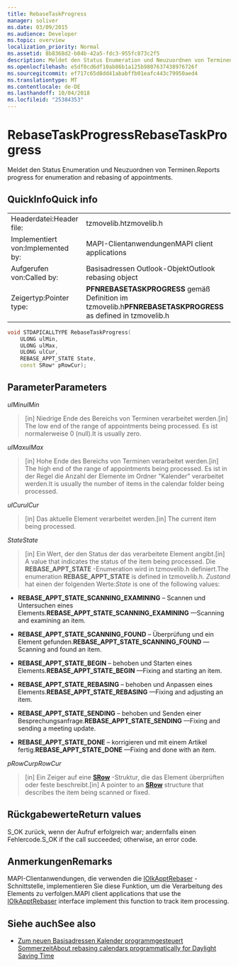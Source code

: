 ```yaml
---
title: RebaseTaskProgress
manager: soliver
ms.date: 03/09/2015
ms.audience: Developer
ms.topic: overview
localization_priority: Normal
ms.assetid: 8b8368d2-b04b-42a5-fdc3-955fc873c2f5
description: Meldet den Status Enumeration und Neuzuordnen von Terminen.
ms.openlocfilehash: e5df0cd6df10ab86b1a125b9807637438976726f
ms.sourcegitcommit: ef717c65d8dd41ababffb01eafc443c79950aed4
ms.translationtype: MT
ms.contentlocale: de-DE
ms.lasthandoff: 10/04/2018
ms.locfileid: "25384353"
---
```

# <a name="rebasetaskprogress"></a><span data-ttu-id="59bcb-103">RebaseTaskProgress</span><span class="sxs-lookup"><span data-stu-id="59bcb-103">RebaseTaskProgress</span></span>

<span data-ttu-id="59bcb-104">Meldet den Status Enumeration und Neuzuordnen von Terminen.</span><span class="sxs-lookup"><span data-stu-id="59bcb-104">Reports progress for enumeration and rebasing of appointments.</span></span>
  
## <a name="quick-info"></a><span data-ttu-id="59bcb-105">QuickInfo</span><span class="sxs-lookup"><span data-stu-id="59bcb-105">Quick info</span></span>

|||
|:-----|:-----|
|<span data-ttu-id="59bcb-106">Headerdatei:</span><span class="sxs-lookup"><span data-stu-id="59bcb-106">Header file:</span></span>  <br/> |<span data-ttu-id="59bcb-107">tzmovelib.h</span><span class="sxs-lookup"><span data-stu-id="59bcb-107">tzmovelib.h</span></span>  <br/> |
|<span data-ttu-id="59bcb-108">Implementiert von:</span><span class="sxs-lookup"><span data-stu-id="59bcb-108">Implemented by:</span></span>  <br/> |<span data-ttu-id="59bcb-109">MAPI-Clientanwendungen</span><span class="sxs-lookup"><span data-stu-id="59bcb-109">MAPI client applications</span></span>  <br/> |
|<span data-ttu-id="59bcb-110">Aufgerufen von:</span><span class="sxs-lookup"><span data-stu-id="59bcb-110">Called by:</span></span>  <br/> |<span data-ttu-id="59bcb-111">Basisadressen Outlook-Objekt</span><span class="sxs-lookup"><span data-stu-id="59bcb-111">Outlook rebasing object</span></span>  <br/> |
|<span data-ttu-id="59bcb-112">Zeigertyp:</span><span class="sxs-lookup"><span data-stu-id="59bcb-112">Pointer type:</span></span>  <br/> |<span data-ttu-id="59bcb-113">**PFNREBASETASKPROGRESS** gemäß Definition im tzmovelib.h</span><span class="sxs-lookup"><span data-stu-id="59bcb-113">**PFNREBASETASKPROGRESS** as defined in tzmovelib.h</span></span>  <br/> |
   
```cpp
void STDAPICALLTYPE RebaseTaskProgress(  
    ULONG ulMin, 
    ULONG ulMax, 
    ULONG ulCur, 
    REBASE_APPT_STATE State, 
    const SRow* pRowCur); 

```

## <a name="parameters"></a><span data-ttu-id="59bcb-114">Parameter</span><span class="sxs-lookup"><span data-stu-id="59bcb-114">Parameters</span></span>

<span data-ttu-id="59bcb-115">_ulMin_</span><span class="sxs-lookup"><span data-stu-id="59bcb-115">_ulMin_</span></span>
  
> <span data-ttu-id="59bcb-116">[in] Niedrige Ende des Bereichs von Terminen verarbeitet werden.</span><span class="sxs-lookup"><span data-stu-id="59bcb-116">[in] The low end of the range of appointments being processed.</span></span> <span data-ttu-id="59bcb-117">Es ist normalerweise 0 (null).</span><span class="sxs-lookup"><span data-stu-id="59bcb-117">It is usually zero.</span></span>
    
<span data-ttu-id="59bcb-118">_ulMax_</span><span class="sxs-lookup"><span data-stu-id="59bcb-118">_ulMax_</span></span>
  
> <span data-ttu-id="59bcb-119">[in] Hohe Ende des Bereichs von Terminen verarbeitet werden.</span><span class="sxs-lookup"><span data-stu-id="59bcb-119">[in] The high end of the range of appointments being processed.</span></span> <span data-ttu-id="59bcb-120">Es ist in der Regel die Anzahl der Elemente im Ordner "Kalender" verarbeitet werden.</span><span class="sxs-lookup"><span data-stu-id="59bcb-120">It is usually the number of items in the calendar folder being processed.</span></span>
    
<span data-ttu-id="59bcb-121">_ulCur_</span><span class="sxs-lookup"><span data-stu-id="59bcb-121">_ulCur_</span></span>
  
> <span data-ttu-id="59bcb-122">[in] Das aktuelle Element verarbeitet werden.</span><span class="sxs-lookup"><span data-stu-id="59bcb-122">[in] The current item being processed.</span></span>
    
<span data-ttu-id="59bcb-123">_State_</span><span class="sxs-lookup"><span data-stu-id="59bcb-123">_State_</span></span>
  
> <span data-ttu-id="59bcb-124">[in] Ein Wert, der den Status der das verarbeitete Element angibt.</span><span class="sxs-lookup"><span data-stu-id="59bcb-124">[in] A value that indicates the status of the item being processed.</span></span> <span data-ttu-id="59bcb-125">Die **REBASE_APPT_STATE** -Enumeration wird in tzmovelib.h definiert.</span><span class="sxs-lookup"><span data-stu-id="59bcb-125">The enumeration **REBASE_APPT_STATE** is defined in tzmovelib.h.</span></span>  <span data-ttu-id="59bcb-126">_Zustand_ hat einen der folgenden Werte:</span><span class="sxs-lookup"><span data-stu-id="59bcb-126">_State_ is one of the following values:</span></span> 
    
   - <span data-ttu-id="59bcb-127">**REBASE_APPT_STATE_SCANNING_EXAMINING** – Scannen und Untersuchen eines Elements.</span><span class="sxs-lookup"><span data-stu-id="59bcb-127">**REBASE_APPT_STATE_SCANNING_EXAMINING** —Scanning and examining an item.</span></span> 
    
   - <span data-ttu-id="59bcb-128">**REBASE_APPT_STATE_SCANNING_FOUND** – Überprüfung und ein Element gefunden.</span><span class="sxs-lookup"><span data-stu-id="59bcb-128">**REBASE_APPT_STATE_SCANNING_FOUND** —Scanning and found an item.</span></span> 
    
   - <span data-ttu-id="59bcb-129">**REBASE_APPT_STATE_BEGIN** – behoben und Starten eines Elements.</span><span class="sxs-lookup"><span data-stu-id="59bcb-129">**REBASE_APPT_STATE_BEGIN** —Fixing and starting an item.</span></span> 
    
   - <span data-ttu-id="59bcb-130">**REBASE_APPT_STATE_REBASING** – behoben und Anpassen eines Elements.</span><span class="sxs-lookup"><span data-stu-id="59bcb-130">**REBASE_APPT_STATE_REBASING** —Fixing and adjusting an item.</span></span> 
    
   - <span data-ttu-id="59bcb-131">**REBASE_APPT_STATE_SENDING** – behoben und Senden einer Besprechungsanfrage.</span><span class="sxs-lookup"><span data-stu-id="59bcb-131">**REBASE_APPT_STATE_SENDING** —Fixing and sending a meeting update.</span></span> 
    
   - <span data-ttu-id="59bcb-132">**REBASE_APPT_STATE_DONE** – korrigieren und mit einem Artikel fertig.</span><span class="sxs-lookup"><span data-stu-id="59bcb-132">**REBASE_APPT_STATE_DONE** —Fixing and done with an item.</span></span> 
    
<span data-ttu-id="59bcb-133">_pRowCur_</span><span class="sxs-lookup"><span data-stu-id="59bcb-133">_pRowCur_</span></span>
  
> <span data-ttu-id="59bcb-134">[in] Ein Zeiger auf eine **[SRow](https://msdn.microsoft.com/library/369c2d5c-8c2b-4314-9cb2-aaa89580aa2b%28Office.15%29.aspx)** -Struktur, die das Element überprüften oder feste beschreibt.</span><span class="sxs-lookup"><span data-stu-id="59bcb-134">[in] A pointer to an **[SRow](https://msdn.microsoft.com/library/369c2d5c-8c2b-4314-9cb2-aaa89580aa2b%28Office.15%29.aspx)** structure that describes the item being scanned or fixed.</span></span> 
    
## <a name="return-values"></a><span data-ttu-id="59bcb-135">Rückgabewerte</span><span class="sxs-lookup"><span data-stu-id="59bcb-135">Return values</span></span>

<span data-ttu-id="59bcb-136">S_OK zurück, wenn der Aufruf erfolgreich war; andernfalls einen Fehlercode.</span><span class="sxs-lookup"><span data-stu-id="59bcb-136">S_OK if the call succeeded; otherwise, an error code.</span></span>
  
## <a name="remarks"></a><span data-ttu-id="59bcb-137">Anmerkungen</span><span class="sxs-lookup"><span data-stu-id="59bcb-137">Remarks</span></span>

<span data-ttu-id="59bcb-138">MAPI-Clientanwendungen, die verwenden die [IOlkApptRebaser](iolkapptrebaser.md) -Schnittstelle, implementieren Sie diese Funktion, um die Verarbeitung des Elements zu verfolgen.</span><span class="sxs-lookup"><span data-stu-id="59bcb-138">MAPI client applications that use the [IOlkApptRebaser](iolkapptrebaser.md) interface implement this function to track item processing.</span></span> 
  
## <a name="see-also"></a><span data-ttu-id="59bcb-139">Siehe auch</span><span class="sxs-lookup"><span data-stu-id="59bcb-139">See also</span></span>

- [<span data-ttu-id="59bcb-140">Zum neuen Basisadressen Kalender programmgesteuert Sommerzeit</span><span class="sxs-lookup"><span data-stu-id="59bcb-140">About rebasing calendars programmatically for Daylight Saving Time</span></span>](about-rebasing-calendars-programmatically-for-daylight-saving-time.md)

